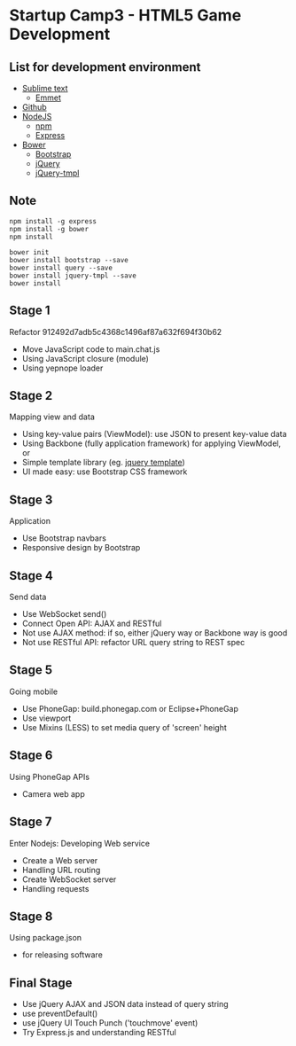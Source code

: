 # Startup Camp3 - HTML5 Game Development

## List for development environment

- [Sublime text](http://www.sublimetext.com/3)
	- [Emmet](http://emmet.io)
- [Github](https://github.com)
- [NodeJS](http://nodejs.org/)
	- [npm](https://npmjs.org/)
	- [Express](http://expressjs.com)
- [Bower](http://bower.io)
	- [Bootstrap](http://getbootstrap.com)
	- [jQuery](http://jquery.com)
	-	[jQuery-tmpl](https://github.com/BorisMoore/jquery-tmpl)

## Note

```
npm install -g express
npm install -g bower
npm install
```

```
bower init
bower install bootstrap --save
bower install query --save
bower install jquery-tmpl --save
bower install
```

## Stage 1

Refactor 912492d7adb5c4368c1496af87a632f694f30b62

- Move JavaScript code to main.chat.js
- Using JavaScript closure (module)
- Using yepnope loader

## Stage 2

Mapping view and data

- Using key-value pairs (ViewModel): use JSON to present key-value data
- Using Backbone (fully application framework) for applying ViewModel, or
- Simple template library (eg. [jquery template](https://github.com/BorisMoore/jquery-tmpl))
- UI made easy: use Bootstrap CSS framework

## Stage 3

Application

- Use Bootstrap navbars
- Responsive design by Bootstrap

## Stage 4

Send data

- Use WebSocket send()
- Connect Open API: AJAX and RESTful
- Not use AJAX method: if so, either jQuery way or Backbone way is good
- Not use RESTful API: refactor URL query string to REST spec

## Stage 5

Going mobile

- Use PhoneGap: build.phonegap.com or Eclipse+PhoneGap
- Use viewport
- Use Mixins (LESS) to set media query of 'screen' height

## Stage 6

Using PhoneGap APIs

- Camera web app

## Stage 7

Enter Nodejs: Developing Web service

- Create a Web server
- Handling URL routing
- Create WebSocket server
- Handling requests

## Stage 8

Using package.json

- for releasing software

## Final Stage

- Use jQuery AJAX and JSON data instead of query string
- use preventDefault()
- use jQuery UI Touch Punch ('touchmove' event)
- Try Express.js and understanding RESTful
